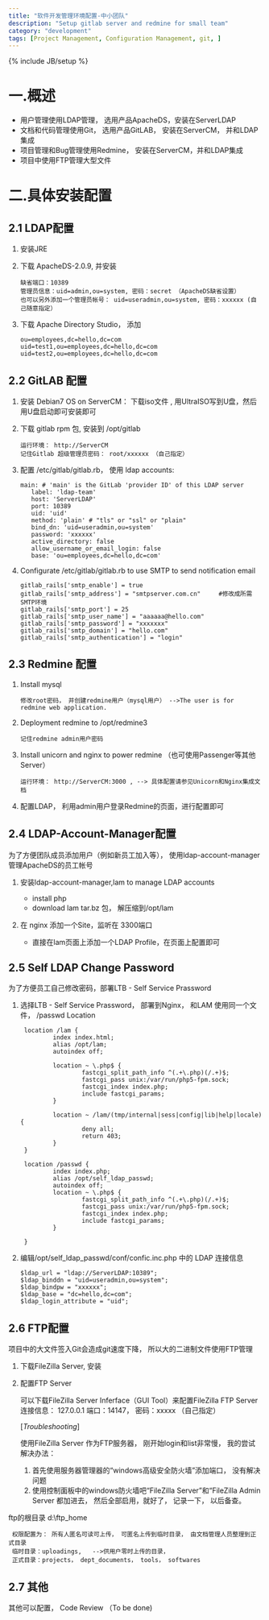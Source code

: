 ```yaml
---
title: "软件开发管理环境配置-中小团队"
description: "Setup gitlab server and redmine for small team"
category: "development"
tags: [Project Management, Configuration Management, git, ]
---
```

{% include JB/setup %}

一.概述
=======
- 用户管理使用LDAP管理， 选用产品ApacheDS，安装在ServerLDAP
- 文档和代码管理使用Git， 选用产品GitLAB， 安装在ServerCM， 并和LDAP集成
- 项目管理和Bug管理使用Redmine， 安装在ServerCM，并和LDAP集成
- 项目中使用FTP管理大型文件


二.具体安装配置
=============

2.1 LDAP配置
-------------

1. 安装JRE
2. 下载 ApacheDS-2.0.9, 并安装

       缺省端口：10389
       管理员信息：uid=admin,ou=system, 密码：secret （ApacheDS缺省设置）
       也可以另外添加一个管理员帐号： uid=useradmin,ou=system, 密码：xxxxxx (自己随意指定）

3. 下载 Apache Directory Studio， 添加

       ou=employees,dc=hello,dc=com
       uid=test1,ou=employees,dc=hello,dc=com
       uid=test2,ou=employees,dc=hello,dc=com

2.2 GitLAB 配置
----------------
1. 安装 Debian7 OS on ServerCM： 下载iso文件 , 用UltraISO写到U盘，然后用U盘启动即可安装即可
2. 下载 gitlab rpm 包, 安装到 /opt/gitlab

       运行环境： http://ServerCM
       记住Gitlab 超级管理员密码： root/xxxxxx （自己指定）

3. 配置 /etc/gitlab/gitlab.rb， 使用 ldap accounts:
       
       main: # 'main' is the GitLab 'provider ID' of this LDAP server
          label: 'ldap-team'
          host: 'ServerLDAP'
          port: 10389
          uid: 'uid'
          method: 'plain' # "tls" or "ssl" or "plain"
          bind_dn: 'uid=useradmin,ou=system'
          password: 'xxxxxx'
          active_directory: false
          allow_username_or_email_login: false
          base: 'ou=employees,dc=hello,dc=com'
        
4. Configurate /etc/gitlab/gitlab.rb to use SMTP to send notification email

       gitlab_rails['smtp_enable'] = true
       gitlab_rails['smtp_address'] = "smtpserver.com.cn"     #修改成所需SMTP环境
       gitlab_rails['smtp_port'] = 25
       gitlab_rails['smtp_user_name'] = "aaaaaa@hello.com"
       gitlab_rails['smtp_password'] = "xxxxxxx"
       gitlab_rails['smtp_domain'] = "hello.com"
       gitlab_rails['smtp_authentication'] = "login"

2.3 Redmine 配置
----------------
1. Install mysql

       修改root密码， 并创建redmine用户（mysql用户） -->The user is for redmine web application.

2. Deployment redmine to /opt/redmine3

       记住redmine admin用户密码

3. Install unicorn and nginx to power redmine （也可使用Passenger等其他Server）

       运行环境： http://ServerCM:3000 , --> 具体配置请参见Unicorn和Nginx集成文档

4. 配置LDAP， 利用admin用户登录Redmine的页面，进行配置即可


2.4 LDAP-Account-Manager配置
-----------------------------------

为了方便团队成员添加用户（例如新员工加入等）， 使用ldap-account-manager管理ApacheDS的员工帐号

1. 安装ldap-account-manager,lam to manage LDAP accounts
   - install php
   - download lam tar.bz 包， 解压缩到/opt/lam

2. 在 nginx 添加一个Site，监听在 3300端口
   - 直接在lam页面上添加一个LDAP Profile，在页面上配置即可


2.5 Self LDAP Change Password
-----------------------------------

为了方便员工自己修改密码，部署LTB - Self Service Prassword

1. 选择LTB - Self Service Prassword，  部署到Nginx， 和LAM 使用同一个文件， /passwd Location

        location /lam {
                index index.html;
                alias /opt/lam;
                autoindex off;

                location ~ \.php$ {
                        fastcgi_split_path_info ^(.+\.php)(/.+)$;
                        fastcgi_pass unix:/var/run/php5-fpm.sock;
                        fastcgi_index index.php;
                        include fastcgi_params;
                }

                location ~ /lam/(tmp/internal|sess|config|lib|help|locale) {
                        deny all;
                        return 403;
                }
        }

        location /passwd {
                index index.php;
                alias /opt/self_ldap_passwd;
                autoindex off;
                location ~ \.php$ {
                        fastcgi_split_path_info ^(.+\.php)(/.+)$;
                        fastcgi_pass unix:/var/run/php5-fpm.sock;
                        fastcgi_index index.php;
                        include fastcgi_params;
                }

        }

2. 编辑/opt/self_ldap_passwd/conf/confic.inc.php 中的 LDAP 连接信息

       $ldap_url = "ldap://ServerLDAP:10389";
       $ldap_binddn = "uid=useradmin,ou=system";
       $ldap_bindpw = "xxxxxx";
       $ldap_base = "dc=hello,dc=com";
       $ldap_login_attribute = "uid";


2.6 FTP配置
---------------

项目中的大文件签入Git会造成git速度下降， 所以大的二进制文件使用FTP管理

1. 下载FileZilla Server, 安装
2. 配置FTP Server

     可以下载FileZilla Server Inferface（GUI Tool）来配置FileZilla FTP Server
     连接信息： 127.0.0.1  端口：14147， 密码：xxxxx （自己指定）
	 
     [*Troubleshooting*]
	 
     使用FileZilla Server 作为FTP服务器， 刚开始login和list非常慢，
     我的尝试解决办法：
	 
     1. 首先使用服务器管理器的“windows高级安全防火墙”添加端口， 没有解决问题
     2. 使用控制面板中的windows防火墙吧“FileZilla Server”和“FileZilla Admin Server 都加进去， 然后全部启用，就好了， 记录一下， 以后备查。

ftp的根目录 d:\ftp_home

     权限配置为： 所有人匿名可读可上传， 可匿名上传到临时目录， 由文档管理人员整理到正式目录
     临时目录：uploadings,   -->供用户零时上传的目录，
     正式目录：projects， dept_documents， tools， softwares


2.7 其他
--------

其他可以配置， Code Review  （To be done)


